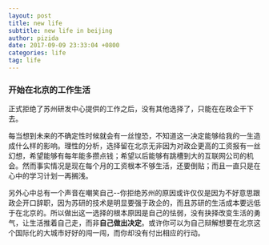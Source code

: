 ```yaml
---
layout: post
title: new life
subtitle: new life in beijing
author: pizida
date: 2017-09-09 23:33:04 +0800
categories: life
tag: life
---
```

### 开始在北京的工作生活

正式拒绝了苏州研发中心提供的工作之后，没有其他选择了，只能在在政企干下去。

每当想到未来的不确定性时候就会有一丝惶恐，不知道这一决定能够给我的一生造成什么样的影响。理性的分析，选择留在北京无非因为对政企更高的工资报有一丝幻想，希望能够有每年能多攒点钱；希望以后能够有跳槽到大的互联网公司的机会。然而事实情况是现在每个月的工资根本不够生活，还要倒贴；而且一直只是在心中的学习计划一再搁浅。

另外心中总有一个声音在嘲笑自己--你拒绝苏州的原因或许仅仅是因为不好意思跟政企开口辞职，因为苏研的技术是明显要强于政企的，而且苏研的生活成本要远低于在北京的。所以做出这一选择的根本原因是自己的怯弱，没有抉择改变生活的勇气，让生活推着自己走，而非**自己做出决定**。或许你可以为自己辩解想要在北京这个国际化的大城市好好的闯一闯，而你却没有付出相应的行动。
